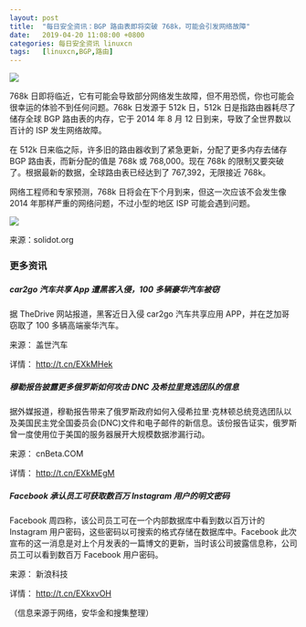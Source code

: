 ```yaml
---
layout: post
title:	"每日安全资讯：BGP 路由表即将突破 768k，可能会引发网络故障"
date:	2019-04-20 11:08:00 +0800 
categories:	每日安全资讯 linuxcn 
tags:	[linuxcn,BGP,路由]
---
```



![](/Asserts/Images//attachment/album/201904/20/110757andgre8d788gfee3.jpg)


768k 日即将临近，它有可能会导致部分网络发生故障，但不用恐慌，你也可能会很幸运的体验不到任何问题。768k 日发源于 512k 日，512k 日是指路由器耗尽了储存全球 BGP 路由表的内存，它于 2014 年 8 月 12 日到来，导致了全世界数以百计的 ISP 发生网络故障。


在 512k 日来临之际，许多旧的路由器收到了紧急更新，分配了更多内存去储存 BGP 路由表，而新分配的值是 768k 或 768,000。现在 768k 的限制又要突破了。根据最新的数据，全球路由表已经达到了 767,392，无限接近 768k。


网络工程师和专家预测，768k 日将会在下个月到来，但这一次应该不会发生像 2014 年那样严重的网络问题，不过小型的地区 ISP 可能会遇到问题。


![](/Asserts/Images//attachment/album/201904/20/105923arbuz4rbazfasz7u.jpg)


来源：solidot.org


### 更多资讯


##### car2go 汽车共享 App 遭黑客入侵，100 多辆豪华汽车被窃


据 TheDrive 网站报道，黑客近日入侵 car2go 汽车共享应用 APP，并在芝加哥窃取了 100 多辆高端豪华汽车。


来源： 盖世汽车


详情： <http://t.cn/EXkMHek> 


##### 穆勒报告披露更多俄罗斯如何攻击 DNC 及希拉里竞选团队的信息


据外媒报道，穆勒报告带来了俄罗斯政府如何入侵希拉里·克林顿总统竞选团队以及美国民主党全国委员会(DNC)文件和电子邮件的新信息。该份报告证实，俄罗斯曾一度使用位于美国的服务器展开大规模数据渗漏行动。


来源： cnBeta.COM


详情： <http://t.cn/EXkMEgM> 


##### Facebook 承认员工可获取数百万 Instagram 用户的明文密码


Facebook 周四称，该公司员工可在一个内部数据库中看到数以百万计的 Instagram 用户密码，这些密码以可搜索的格式存储在数据库中。Facebook 此次宣布的这一消息是对上个月发表的一篇博文的更新，当时该公司披露信息称，公司员工可以看到数百万 Facebook 用户密码。


来源： 新浪科技


详情： <http://t.cn/EXkxvOH> 


（信息来源于网络，安华金和搜集整理）
